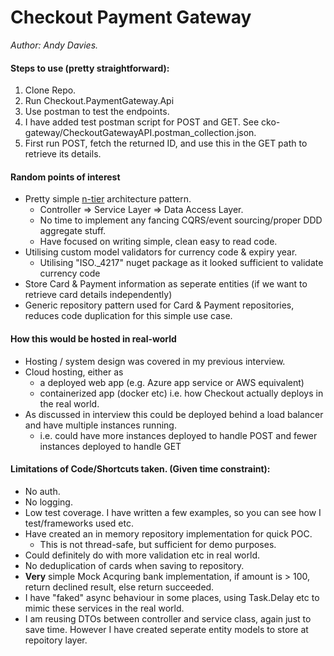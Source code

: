 # Checkout Payment Gateway
_Author: Andy Davies._

#### Steps to use (pretty straightforward):
1. Clone Repo.
2. Run Checkout.PaymentGateway.Api
3. Use postman to test the endpoints.
4. I have added test postman script for POST and GET. See cko-gateway/CheckoutGatewayAPI.postman_collection.json.
5. First run POST, fetch the returned ID, and use this in the GET path to retrieve its details.

#### Random points of interest
* Pretty simple [n-tier](https://docs.microsoft.com/en-us/azure/architecture/guide/architecture-styles/n-tier) architecture pattern.
  * Controller => Service Layer => Data Access Layer.
  * No time to implement any fancing CQRS/event sourcing/proper DDD aggregate stuff.
  * Have focused on writing simple, clean easy to read code.
* Utilising custom model validators for currency code & expiry year.
  * Utilising "ISO.\_4217" nuget package as it looked sufficient to validate currency code
* Store Card & Payment information as seperate entities (if we want to retrieve card details independently)
* Generic repository pattern used for Card & Payment repositories, reduces code duplication for this simple use case.

#### How this would be hosted in real-world
* Hosting / system design was covered in my previous interview.
* Cloud hosting, either as
  * a deployed web app (e.g. Azure app service or AWS equivalent)
  * containerized app (docker etc) i.e. how Checkout actually deploys in the real world.
* As discussed in interview this could be deployed behind a load balancer and have multiple instances running.
  * i.e. could have more instances deployed to handle POST and fewer instances deployed to handle GET

#### Limitations of Code/Shortcuts taken. (Given time constraint):
* No auth.
* No logging.
* Low test coverage. I have written a few examples, so you can see how I test/frameworks used etc.
* Have created an in memory repository implementation for quick POC.
  * This is not thread-safe, but sufficient for demo purposes.
* Could definitely do with more validation etc in real world.
* No deduplication of cards when saving to repository.
* **Very** simple Mock Acquring bank implementation, if amount is > 100, return declined result, else return succeeded.
* I have "faked" async behaviour in some places, using Task.Delay etc to mimic these services in the real world.
* I am reusing DTOs between controller and service class, again just to save time. However I have created seperate entity models to store at repoitory layer.
